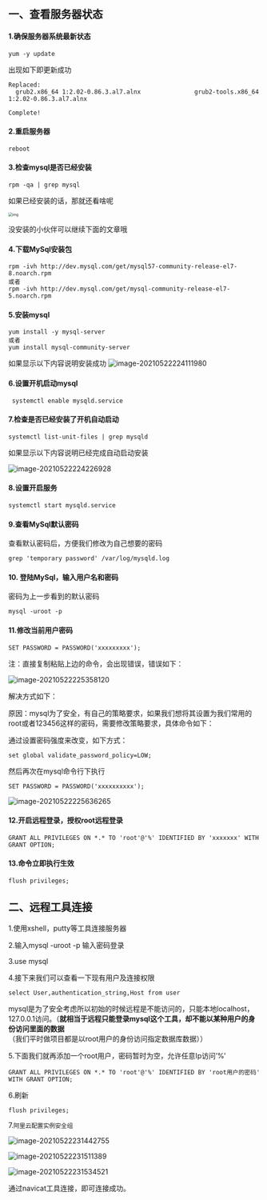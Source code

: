 ## 一、查看服务器状态

#### 1.确保服务器系统最新状态

```shell
yum -y update
```

出现如下即更新成功

```shell
Replaced:
  grub2.x86_64 1:2.02-0.86.3.al7.alnx               grub2-tools.x86_64 1:2.02-0.86.3.al7.alnx              

Complete!
```

#### 	2.重启服务器

```shell
reboot
```

#### 	3.检查mysql是否已经安装

```shell
rpm -qa | grep mysql
```

如果已经安装的话，那就还看啥呢

<img src="https://cdn.jsdelivr.net/gh/liuhuanhuan963019/blogPicture/md_photos/%E9%98%BF%E9%87%8C%E4%BA%91%E6%9C%8D%E5%8A%A1%E5%99%A8%E5%AE%89%E8%A3%85Mysql%E5%85%A8%E8%BF%87%E7%A8%8B.jpg" alt="img" style="zoom:50%;" />

没安装的小伙伴可以继续下面的文章哦

#### 4.下载MySql安装包

```shell
rpm -ivh http://dev.mysql.com/get/mysql57-community-release-el7-8.noarch.rpm
或者
rpm -ivh http://dev.mysql.com/get/mysql-community-release-el7-5.noarch.rpm
```

#### 5.安装mysql

```shell
yum install -y mysql-server
或者
yum install mysql-community-server
```

如果显示以下内容说明安装成功
	![image-20210522224111980](https://cdn.jsdelivr.net/gh/liuhuanhuan963019/blogPicture/md_photos/%E9%98%BF%E9%87%8C%E4%BA%91%E6%9C%8D%E5%8A%A1%E5%99%A8%E5%AE%89%E8%A3%85Myql.png)



#### 6.设置开机启动mysql

```shell
 systemctl enable mysqld.service
```

#### 7.检查是否已经安装了开机自动启动

```shell
systemctl list-unit-files | grep mysqld
```

如果显示以下内容说明已经完成自动启动安装

![image-20210522224226928](https://cdn.jsdelivr.net/gh/liuhuanhuan963019/blogPicture/md_photos/%E9%98%BF%E9%87%8C%E4%BA%91%E6%9C%8D%E5%8A%A1%E5%99%A8%E5%AE%89%E8%A3%85Mysql2.png)

#### 8.设置开启服务

```shell
systemctl start mysqld.service
```

#### 9.查看MySql默认密码

查看默认密码后，方便我们修改为自己想要的密码

```shell
grep 'temporary password' /var/log/mysqld.log   
```

#### 10. 登陆MySql，输入用户名和密码

密码为上一步看到的默认密码

```shell
mysql -uroot -p       
```

#### 11.修改当前用户密码

```shell
SET PASSWORD = PASSWORD('xxxxxxxxx');  
```

注：直接复制粘贴上边的命令，会出现错误，错误如下：

![image-20210522225358120](https://cdn.jsdelivr.net/gh/liuhuanhuan963019/blogPicture/md_photos/%E9%98%BF%E9%87%8C%E4%BA%91%E6%9C%8D%E5%8A%A1%E5%99%A8%E5%AE%89%E8%A3%85Mysql3.png)

解决方式如下：

原因：mysql为了安全，有自己的策略要求，如果我们想将其设置为我们常用的root或者123456这样的密码，需要修改策略要求，具体命令如下：

通过设置密码强度来改变，如下方式：

```shell
set global validate_password_policy=LOW;
```

然后再次在mysql命令行下执行

```shell
SET PASSWORD = PASSWORD('xxxxxxxxxx'); 
```

![image-20210522225636265](https://cdn.jsdelivr.net/gh/liuhuanhuan963019/blogPicture/md_photos/%E9%98%BF%E9%87%8C%E4%BA%91%E6%9C%8D%E5%8A%A1%E5%99%A8%E5%AE%89%E8%A3%85Mysql4.png)

#### 12.开启远程登录，授权root远程登录

```shell
GRANT ALL PRIVILEGES ON *.* TO 'root'@'%' IDENTIFIED BY 'xxxxxxx' WITH GRANT OPTION;
```

#### 13.命令立即执行生效

```shell
flush privileges;
```

## 二、远程工具连接

1.使用xshell，putty等工具连接服务器

2.输入mysql -uroot -p  输入密码登录

3.use mysql

4.接下来我们可以查看一下现有用户及连接权限

```shell
select User,authentication_string,Host from user
```

mysql是为了安全考虑所以初始的时候远程是不能访问的，只能本地localhost，127.0.0.1访问。（**就相当于远程只能登录mysql这个工具，却不能以某种用户的身份访问里面的数据**（我们平时做项目都是以root用户的身份访问指定数据库数据））

5.下面我们就再添加一个root用户，密码暂时为空，允许任意Ip访问’%’

```shell
GRANT ALL PRIVILEGES ON *.* TO 'root'@'%' IDENTIFIED BY 'root用户的密码' WITH GRANT OPTION;
```

6.刷新

```shell
flush privileges;
```

7.`阿里云配置实例安全组`

![image-20210522231442755](https://cdn.jsdelivr.net/gh/liuhuanhuan963019/blogPicture/md_photos/%E9%98%BF%E9%87%8C%E4%BA%91%E6%9C%8D%E5%8A%A1%E5%99%A8%E5%AE%89%E8%A3%85Mysql5.png)

![image-20210522231511389](https://cdn.jsdelivr.net/gh/liuhuanhuan963019/blogPicture/md_photos/%E9%98%BF%E9%87%8C%E4%BA%91%E6%9C%8D%E5%8A%A1%E5%99%A8%E5%AE%89%E8%A3%85Mysql6.png)

![image-20210522231534521](https://cdn.jsdelivr.net/gh/liuhuanhuan963019/blogPicture/md_photos/%E9%98%BF%E9%87%8C%E4%BA%91%E6%9C%8D%E5%8A%A1%E5%99%A8%E6%96%B0%E5%A2%9EMysql7.png)

通过navicat工具连接，即可连接成功。